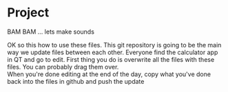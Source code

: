 Project
=======

BAM BAM ... lets make sounds

OK so this how to use these files.
This git repository is going to be the main way we update files between each other.  Everyone find the calculator app in QT and go to edit.  First thing you do is overwrite all the files with these files.  You can probably drag them over.  
When you're done editing at the end of the day, copy what you've done back into the files in github and push the update
